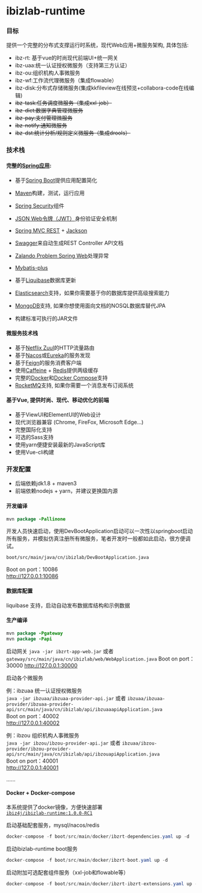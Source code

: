 # **ibizlab-runtime**

### 目标
提供一个完整的分布式支撑运行时系统，现代Web应用+微服务架构, 具体包括:

* ibz-rt: 基于vue的时尚现代前端UI+统一网关
* ibz-uaa:统一认证授权微服务（支持第三方认证）  
* ibz-ou:组织机构人事微服务  
* ibz-wf:工作流代理微服务（集成flowable） 
* ibz-disk:分布式存储微服务(集成kkfileview在线预览+collabora-code在线编辑)  
* ~~ibz-task:任务调度微服务（集成xxl-job）~~  
* ~~ibz-dict:数据字典管理微服务~~  
* ~~ibz-pay:支付管理微服务~~  
* ~~ibz-notify:通知微服务~~  
* ~~ibz-dst:统计分析/规则定义微服务（集成drools）~~  

### 技术栈
#### 完整的[Spring应用](https://spring.io/):
* 基于[Spring Boot](https://projects.spring.io/spring-boot/)提供应用配置简化
* [Maven](https://maven.apache.org/)构建，测试，运行应用
* [Spring Security](https://docs.spring.io/spring-security/site/index.html)组件
* [JSON Web令牌（JWT）](https://jwt.io/)身份验证安全机制
* [Spring MVC REST](https://spring.io/guides/gs/rest-service/) + [Jackson](https://github.com/FasterXML/jackson)
* [Swagger](https://swagger.io/)来自动生成REST Controller API文档
* [Zalando Problem Spring Web](https://github.com/zalando/problem-spring-web)处理异常
* [Mybatis-plus](https://mp.baomidou.com/) 
* 基于[Liquibase](http://www.liquibase.org/)数据库更新
* [Elasticsearch](https://github.com/elastic/elasticsearch)支持，如果你需要基于你的数据库提供高级搜索能力
* [MongoDB](https://www.mongodb.org/)支持, 如果你想使用面向文档的NOSQL数据库替代JPA

* 构建标准可执行的JAR文件

#### 微服务技术栈

* 基于[Netflix Zuul](https://github.com/Netflix/zuul)的HTTP流量路由  
* 基于[Nacos](https://nacos.io/zh-cn/index.html)或[Eureka](https://github.com/Netflix/eureka)的服务发现
* 基于[Feign](https://github.com/OpenFeign/feign)的服务消费客户端
* 使用[Caffeine](https://github.com/ben-manes/caffeine) + [Redis](https://redis.io/)提供两级缓存
* 完整的[Docker](https://www.docker.com/)和[Docker Compose](https://github.com/docker/compose)支持
* [RocketMQ](http://rocketmq.apache.org/)支持, 如果你需要一个消息发布订阅系统

#### 基于Vue, 提供时尚、现代、移动优化的前端
* 基于ViewUI和ElementUI的Web设计
* 现代浏览器兼容 (Chrome, FireFox, Microsoft Edge…)
* 完整国际化支持
* 可选的Sass支持
* 使用yarn便捷安装最新的JavaScript库
* 使用Vue-cli构建

### 开发配置

* 后端依赖jdk1.8 + maven3  
* 前端依赖nodejs + yarn，并建议更换国内源

#### 开发编译
```java
mvn package -Pallinone
```

开发人员快速启动，使用DevBootApplication启动可以一次性以springboot启动所有服务，并模拟仿真注册所有微服务，笔者开发时一般都如此启动，很方便调试。

`boot/src/main/java/cn/ibizlab/DevBootApplication.java`

Boot on port：10086  
http://127.0.0.1:10086  

#### 数据库配置
liquibase 支持，启动自动发布数据库结构和示例数据   

#### 生产编译
```java
mvn package -Pgateway
mvn package -Papi
```

启动网关 
`java -jar ibzrt-app-web.jar`  或者  `gateway/src/main/java/cn/ibizlab/web/WebApplication.java`
Boot on port：30000
http://127.0.0.1:30000

启动各个微服务  

例：ibzuaa 统一认证授权微服务  
`java -jar ibzuaa/ibzuaa-provider-api.jar`  或者  `ibzuaa/ibzuaa-provider/ibzuaa-provider-api/src/main/java/cn/ibizlab/api/ibzuaaapiApplication.java`  
Boot on port：40002  
http://127.0.0.1:40002  

例：ibzou 组织机构人事微服务   
`java -jar ibzou/ibzou-provider-api.jar`  或者  `ibzuaa/ibzou-provider/ibzou-provider-api/src/main/java/cn/ibizlab/api/ibzouapiApplication.java`  
Boot on port：40001  
http://127.0.0.1:40001  

......   

#### Docker + Docker-compose

本系统提供了docker镜像，方便快速部署  
[`ibiz4j/ibizlab-runtime:1.0.0-RC1`](https://hub.docker.com/repository/docker/ibiz4j/ibizlab-runtime) 

启动基础配套服务，mysql/nacos/redis   
```java
docker-compose -f boot/src/main/docker/ibzrt-dependencies.yaml up -d
```

启动ibizlab-runtime boot服务  
```java
docker-compose -f boot/src/main/docker/ibzrt-boot.yaml up -d
```

启动附加可选配套组件服务（xxl-job和flowable等）
```java
docker-compose -f boot/src/main/docker/ibzrt-ibzrt-extensions.yaml up -d
```